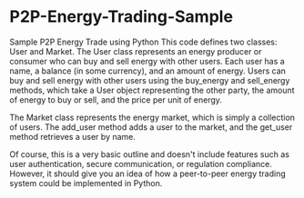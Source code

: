 # P2P-Energy-Trading-Sample
Sample P2P Energy Trade using Python
This code defines two classes: User and Market. The User class represents an energy producer or consumer who can buy and sell energy with other users. Each user has a name, a balance (in some currency), and an amount of energy. Users can buy and sell energy with other users using the buy_energy and sell_energy methods, which take a User object representing the other party, the amount of energy to buy or sell, and the price per unit of energy.

The Market class represents the energy market, which is simply a collection of users. The add_user method adds a user to the market, and the get_user method retrieves a user by name.

Of course, this is a very basic outline and doesn't include features such as user authentication, secure communication, or regulation compliance. However, it should give you an idea of how a peer-to-peer energy trading system could be implemented in Python.
